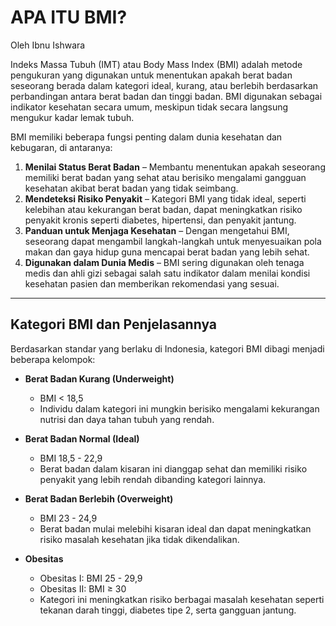 # APA ITU BMI?

Oleh Ibnu Ishwara

Indeks Massa Tubuh (IMT) atau Body Mass Index (BMI) adalah metode pengukuran yang digunakan untuk menentukan apakah berat badan seseorang berada dalam kategori ideal, kurang, atau berlebih berdasarkan perbandingan antara berat badan dan tinggi badan. BMI digunakan sebagai indikator kesehatan secara umum, meskipun tidak secara langsung mengukur kadar lemak tubuh.

BMI memiliki beberapa fungsi penting dalam dunia kesehatan dan kebugaran, di antaranya:

1. **Menilai Status Berat Badan** – Membantu menentukan apakah seseorang memiliki berat badan yang sehat atau berisiko mengalami gangguan kesehatan akibat berat badan yang tidak seimbang.
2. **Mendeteksi Risiko Penyakit** – Kategori BMI yang tidak ideal, seperti kelebihan atau kekurangan berat badan, dapat meningkatkan risiko penyakit kronis seperti diabetes, hipertensi, dan penyakit jantung.
3. **Panduan untuk Menjaga Kesehatan** – Dengan mengetahui BMI, seseorang dapat mengambil langkah-langkah untuk menyesuaikan pola makan dan gaya hidup guna mencapai berat badan yang lebih sehat.
4. **Digunakan dalam Dunia Medis** – BMI sering digunakan oleh tenaga medis dan ahli gizi sebagai salah satu indikator dalam menilai kondisi kesehatan pasien dan memberikan rekomendasi yang sesuai.

---

## Kategori BMI dan Penjelasannya

Berdasarkan standar yang berlaku di Indonesia, kategori BMI dibagi menjadi beberapa kelompok:

* **Berat Badan Kurang (Underweight)**
   * BMI < 18,5
   * Individu dalam kategori ini mungkin berisiko mengalami kekurangan nutrisi dan daya tahan tubuh yang rendah.

* **Berat Badan Normal (Ideal)**
   * BMI 18,5 - 22,9
   * Berat badan dalam kisaran ini dianggap sehat dan memiliki risiko penyakit yang lebih rendah dibanding kategori lainnya.

* **Berat Badan Berlebih (Overweight)**
   * BMI 23 - 24,9
   * Berat badan mulai melebihi kisaran ideal dan dapat meningkatkan risiko masalah kesehatan jika tidak dikendalikan.

* **Obesitas**
   * Obesitas I: BMI 25 - 29,9
   * Obesitas II: BMI ≥ 30
   * Kategori ini meningkatkan risiko berbagai masalah kesehatan seperti tekanan darah tinggi, diabetes tipe 2, serta gangguan jantung.
